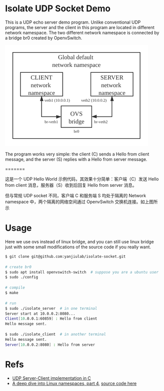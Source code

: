 # Isolate UDP Socket Demo
This is a UDP echo server demo program. Unlike conventional UDP programs, the server and the client in this program are located in different network namespace. The two different network namespace is connected by a bridge br0 created by OpenvSwitch. 

![arch](arch.png)

The program works very simple: the client (C) sends a Hello from client message, and the server (S) replies with a Hello from server message.

=======

这是一个 UDP Hello World 示例代码，其效果十分简单：客户端（C）发送 Hello from client 消息，服务器（S）收到后回复 Hello from server 消息。

但与常规 UDP socket 不同，客户端 C 和服务端 S 均处于隔离的 Network namespace 中，两个隔离的网络空间通过 OpenvSwitch 交换机连接。如上图所示


# Usage
Here we use ovs instead of linux bridge, and you can still use linux bridge just with some small modifications of the source code if you really want.

```sh
$ git clone git@github.com:yanjiulab/isolate-socket.git

# create br0
$ sudo apt install openvswitch-switch  # suppose you are a ubuntu user
$ sudo ./config  

# compile
$ make

# run
$ sudo ./isolate_server  # in one terminal
Server start at 10.0.0.2:8080... 
Client[10.0.0.1:60859] : Hello from client
Hello message sent.
 
$ sudo ./isolate_client  # in another terminal
Hello message sent.
Server[10.0.0.2:8080] : Hello from server
``` 

# Refs
- [UDP Server-Client implementation in C](https://www.geeksforgeeks.org/udp-server-client-implementation-c/)
- [A deep dive into Linux namespaces, part 4](http://ifeanyi.co/posts/linux-namespaces-part-4/), [source code here](https://github.com/iffyio/isolate)

 

